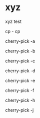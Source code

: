 # xyz

xyz test

cp - cp

cherry-pick -a

cherry-pick -b

cherry-pick -c

cherry-pick -d

cherry-pick -e

cherry-pick -f

cherry-pick -h

cherry-pick -j
